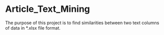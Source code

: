 # Article_Text_Mining
The purpose of this project is to find similarities between two text columns of data in *.xlsx file format.

